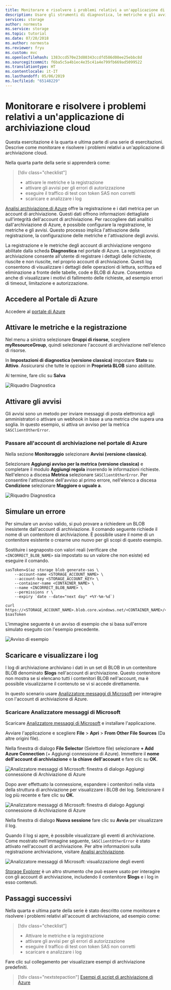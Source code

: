 ```yaml
---
title: Monitorare e risolvere i problemi relativi a un'applicazione di archiviazione cloud in Azure | Microsoft Docs
description: Usare gli strumenti di diagnostica, le metriche e gli avvisi per risolvere i problemi e monitorare un'applicazione cloud.
services: storage
author: normesta
ms.service: storage
ms.topic: tutorial
ms.date: 07/20/2018
ms.author: normesta
ms.reviewer: fryu
ms.custom: mvc
ms.openlocfilehash: 1383ccd570e23d80343ccdfd586d08ee25ebbc8d
ms.sourcegitcommit: f6ba5c5a4b1ec4e35c41a4e799fb669ad5099522
ms.translationtype: HT
ms.contentlocale: it-IT
ms.lasthandoff: 05/06/2019
ms.locfileid: "65148229"
---
```

# <a name="monitor-and-troubleshoot-a-cloud-storage-application"></a>Monitorare e risolvere i problemi relativi a un'applicazione di archiviazione cloud

Questa esercitazione è la quarta e ultima parte di una serie di esercitazioni. Descrive come monitorare e risolvere i problemi relativi a un'applicazione di archiviazione cloud.

Nella quarta parte della serie si apprenderà come:

> [!div class="checklist"]
> * attivare le metriche e la registrazione
> * attivare gli avvisi per gli errori di autorizzazione
> * eseguire il traffico di test con token SAS non corretti
> * scaricare e analizzare i log

[Analisi archiviazione di Azure](../common/storage-analytics.md) offre la registrazione e i dati metrica per un account di archiviazione. Questi dati offrono informazioni dettagliate sull'integrità dell'account di archiviazione. Per raccogliere dati analitici dall'archiviazione di Azure, è possibile configurare la registrazione, le metriche e gli avvisi. Questo processo implica l'attivazione della registrazione, la configurazione delle metriche e l'attivazione degli avvisi.

La registrazione e le metriche degli account di archiviazione vengono abilitate dalla scheda **Diagnostica** nel portale di Azure. La registrazione di archiviazione consente all'utente di registrare i dettagli delle richieste, riuscite e non riuscite, nel proprio account di archiviazione. Questi log consentono di visualizzare i dettagli delle operazioni di lettura, scrittura ed eliminazione a fronte delle tabelle, code e BLOB di Azure. Consentono anche di visualizzare i motivi di fallimento delle richieste, ad esempio errori di timeout, limitazione e autorizzazione.

## <a name="log-in-to-the-azure-portal"></a>Accedere al Portale di Azure

Accedere al [portale di Azure](https://portal.azure.com)

## <a name="turn-on-logging-and-metrics"></a>Attivare le metriche e la registrazione

Nel menu a sinistra selezionare **Gruppi di risorse**, scegliere **myResourceGroup**, quindi selezionare l'account di archiviazione nell'elenco di risorse.

In **Impostazioni di diagnostica (versione classica)** impostare **Stato** su **Attivo**. Assicurarsi che tutte le opzioni in **Proprietà BLOB** siano abilitate.

Al termine, fare clic su **Salva**

![Riquadro Diagnostica](media/storage-monitor-troubleshoot-storage-application/enable-diagnostics.png)

## <a name="enable-alerts"></a>Attivare gli avvisi

Gli avvisi sono un metodo per inviare messaggi di posta elettronica agli amministratori o attivare un webhook in base a una metrica che supera una soglia. In questo esempio, si attiva un avviso per la metrica `SASClientOtherError`.

### <a name="navigate-to-the-storage-account-in-the-azure-portal"></a>Passare all'account di archiviazione nel portale di Azure

Nella sezione **Monitoraggio** selezionare **Avvisi (versione classica)**.

Selezionare **Aggiungi avviso per la metrica (versione classica)** e completare il modulo **Aggiungi regola** inserendo le informazioni richieste. Nell'elenco a discesa **Metrica** selezionare `SASClientOtherError`. Per consentire l'attivazione dell'avviso al primo errore, nell'elenco a discesa **Condizione** selezionare **Maggiore o uguale a**.

![Riquadro Diagnostica](media/storage-monitor-troubleshoot-storage-application/add-alert-rule.png)

## <a name="simulate-an-error"></a>Simulare un errore

Per simulare un avviso valido, si può provare a richiedere un BLOB inesistente dall'account di archiviazione. Il comando seguente richiede il nome di un contenitore di archiviazione. È possibile usare il nome di un contenitore esistente o crearne uno nuovo per gli scopi di questo esempio.

Sostituire i segnaposto con valori reali (verificare che `<INCORRECT_BLOB_NAME>` sia impostato su un valore che non esiste) ed eseguire il comando.

```azurecli-interactive
sasToken=$(az storage blob generate-sas \
    --account-name <STORAGE_ACCOUNT_NAME> \
    --account-key <STORAGE_ACCOUNT_KEY> \
    --container-name <CONTAINER_NAME> \
    --name <INCORRECT_BLOB_NAME> \
    --permissions r \
    --expiry `date --date="next day" +%Y-%m-%d`)

curl https://<STORAGE_ACCOUNT_NAME>.blob.core.windows.net/<CONTAINER_NAME>/<INCORRECT_BLOB_NAME>?$sasToken
```

L'immagine seguente è un avviso di esempio che si basa sull'errore simulato eseguito con l'esempio precedente.

 ![Avviso di esempio](media/storage-monitor-troubleshoot-storage-application/email-alert.png)

## <a name="download-and-view-logs"></a>Scaricare e visualizzare i log

I log di archiviazione archiviano i dati in un set di BLOB in un contenitore BLOB denominato **$logs** nell'account di archiviazione. Questo contenitore non mostra se si elencano tutti i contenitori BLOB nell'account, ma è possibile visualizzarne il contenuto se vi si accede direttamente.

In questo scenario usare [Analizzatore messaggi di Microsoft](https://technet.microsoft.com/library/jj649776.aspx) per interagire con l'account di archiviazione di Azure.

### <a name="download-microsoft-message-analyzer"></a>Scaricare Analizzatore messaggi di Microsoft

Scaricare [Analizzatore messaggi di Microsoft](https://www.microsoft.com/download/details.aspx?id=44226) e installare l'applicazione.

Avviare l'applicazione e scegliere **File** > **Apri** > **From Other File Sources** (Da altre origini file).

Nella finestra di dialogo **File Selector** (Selettore file) selezionare **+ Add Azure Connection** (+ Aggiungi connessione di Azure). Immettere il **nome dell'account di archiviazione** e **la chiave dell'account** e fare clic su **OK**.

![Analizzatore messaggi di Microsoft: finestra di dialogo Aggiungi connessione di Archiviazione di Azure](media/storage-monitor-troubleshoot-storage-application/figure3.png)

Dopo aver effettuato la connessione, espandere i contenitori nella vista della struttura di archiviazione per visualizzare i BLOB dei log. Selezionare il log più recente e fare clic su **OK**.

![Analizzatore messaggi di Microsoft: finestra di dialogo Aggiungi connessione di Archiviazione di Azure](media/storage-monitor-troubleshoot-storage-application/figure4.png)

Nella finestra di dialogo **Nuova sessione** fare clic su **Avvia** per visualizzare il log.

Quando il log si apre, è possibile visualizzare gli eventi di archiviazione. Come mostrato nell'immagine seguente, `SASClientOtherError` è stato attivato nell'account di archiviazione. Per altre informazioni sulla registrazione archiviazione, visitare [Analisi archiviazione](../common/storage-analytics.md).

![Analizzatore messaggi di Microsoft: visualizzazione degli eventi](media/storage-monitor-troubleshoot-storage-application/figure5.png)

[Storage Explorer](https://azure.microsoft.com/features/storage-explorer/) è un altro strumento che può essere usato per interagire con gli account di archiviazione, includendo il contenitore **$logs** e i log in esso contenuti.

## <a name="next-steps"></a>Passaggi successivi

Nella quarta e ultima parte della serie è stato descritto come monitorare e risolvere i problemi relativi all'account di archiviazione, ad esempio come:

> [!div class="checklist"]
> * Attivare le metriche e la registrazione
> * attivare gli avvisi per gli errori di autorizzazione
> * eseguire il traffico di test con token SAS non corretti
> * scaricare e analizzare i log

Fare clic sul collegamento per visualizzare esempi di archiviazione predefiniti.

> [!div class="nextstepaction"]
> [Esempi di script di archiviazione di Azure](storage-samples-blobs-cli.md)